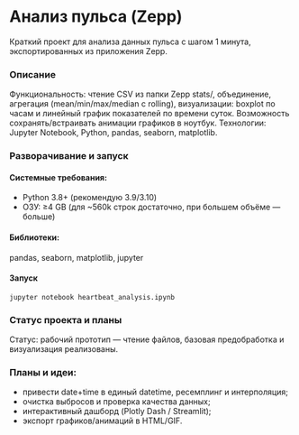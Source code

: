 # Анализ пульса (Zepp)
Краткий проект для анализа данных пульса с шагом 1 минута, экспортированных из приложения Zepp.

### Описание
Функциональность: чтение CSV из папки Zepp stats/, объединение, агрегация (mean/min/max/median с rolling), визуализации: boxplot по часам и линейный график показателей по времени суток. Возможность сохранять/встраивать анимации графиков в ноутбук.
Технологии: Jupyter Notebook, Python, pandas, seaborn, matplotlib.

### Разворачивание и запуск

#### Системные требования:
- Python 3.8+ (рекомендую 3.9/3.10)
- ОЗУ: ≥4 GB (для ~560k строк достаточно, при большем объёме — больше)
#### Библиотеки:
pandas, seaborn, matplotlib, jupyter
#### Запуск
`jupyter notebook heartbeat_analysis.ipynb`

### Статус проекта и планы

Статус: рабочий прототип — чтение файлов, базовая предобработка и визуализация реализованы.

### Планы и идеи:
- привести date+time в единый datetime, ресемплинг и интерполяция;
- очистка выбросов и проверка качества данных;
- интерактивный дашборд (Plotly Dash / Streamlit);
- экспорт графиков/анимаций в HTML/GIF.

